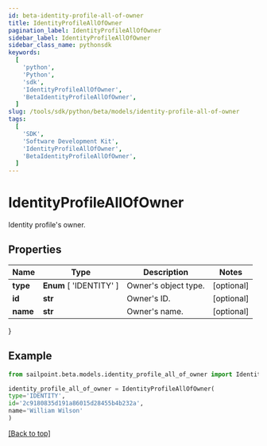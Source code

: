 ```yaml
---
id: beta-identity-profile-all-of-owner
title: IdentityProfileAllOfOwner
pagination_label: IdentityProfileAllOfOwner
sidebar_label: IdentityProfileAllOfOwner
sidebar_class_name: pythonsdk
keywords:
  [
    'python',
    'Python',
    'sdk',
    'IdentityProfileAllOfOwner',
    'BetaIdentityProfileAllOfOwner',
  ]
slug: /tools/sdk/python/beta/models/identity-profile-all-of-owner
tags:
  [
    'SDK',
    'Software Development Kit',
    'IdentityProfileAllOfOwner',
    'BetaIdentityProfileAllOfOwner',
  ]
---
```


# IdentityProfileAllOfOwner

Identity profile's owner.

## Properties

| Name     | Type                    | Description          | Notes      |
| -------- | ----------------------- | -------------------- | ---------- |
| **type** | **Enum** [ 'IDENTITY' ] | Owner's object type. | [optional] |
| **id**   | **str**                 | Owner's ID.          | [optional] |
| **name** | **str**                 | Owner's name.        | [optional] |

}

## Example

```python
from sailpoint.beta.models.identity_profile_all_of_owner import IdentityProfileAllOfOwner

identity_profile_all_of_owner = IdentityProfileAllOfOwner(
type='IDENTITY',
id='2c9180835d191a86015d28455b4b232a',
name='William Wilson'
)

```

[[Back to top]](#)
